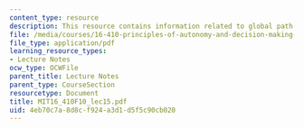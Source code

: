```yaml
---
content_type: resource
description: This resource contains information related to global path planning.
file: /media/courses/16-410-principles-of-autonomy-and-decision-making-fall-2010/4eb70c7a8d8cf924a3d1d5f5c90cb020_MIT16_410F10_lec15.pdf
file_type: application/pdf
learning_resource_types:
- Lecture Notes
ocw_type: OCWFile
parent_title: Lecture Notes
parent_type: CourseSection
resourcetype: Document
title: MIT16_410F10_lec15.pdf
uid: 4eb70c7a-8d8c-f924-a3d1-d5f5c90cb020
---
```

